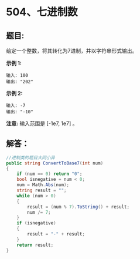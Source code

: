 # 504、七进制数

## 题目:

给定一个整数，将其转化为7进制，并以字符串形式输出。

**示例 1:**

```
输入: 100
输出: "202"
```

**示例 2:**

```
输入: -7
输出: "-10"
```

**注意:** 输入范围是 [-1e7, 1e7] 。

## 解答：

```csharp
//进制类的题目大同小异
public string ConvertToBase7(int num)
{
    if (num == 0) return "0";
    bool isnegative = num < 0;
    num = Math.Abs(num);
    string result = "";
    while (num > 0) 
    {
        result = (num % 7).ToString() + result;
        num /= 7;
    }
    if (isnegative)
    {
        result = "-" + result;
    }
    return result;
}
```